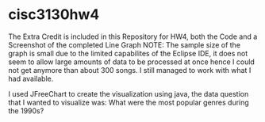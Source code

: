 # cisc3130hw4
The Extra Credit is included in this Repository for HW4, both the Code and a Screenshot of the completed Line Graph
NOTE: The sample size of the graph is small due to the limited capabilites of the Eclipse IDE,
it does not seem to allow large amounts of data to be processed at once hence I could not get anymore than about 300 songs. I still
managed to work with what I had available.

I used JFreeChart to create the visualization using java, the data question that I wanted to visualize was: What were the most
popular genres during the 1990s?
